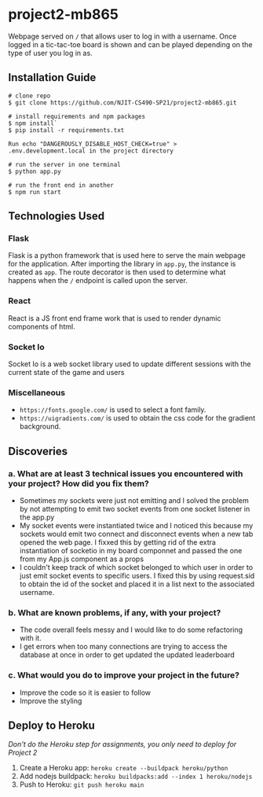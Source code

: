 # project2-mb865
Webpage served on `/` that allows user to log in with a username. Once logged in a tic-tac-toe board is shown and can be played depending on the type of user you log in as.

## Installation Guide
```
# clone repo
$ git clone https://github.com/NJIT-CS490-SP21/project2-mb865.git

# install requirements and npm packages
$ npm install`
$ pip install -r requirements.txt

Run echo "DANGEROUSLY_DISABLE_HOST_CHECK=true" > .env.development.local in the project directory

# run the server in one terminal
$ python app.py

# run the front end in another
$ npm run start

```

## Technologies Used
### Flask
Flask is a python framework that is used here to serve the main webpage for the application. After importing the library in `app.py`, the instance is created as `app`. The route decorator is then used to determine what happens when the `/` endpoint is called upon the server.

### React
React is a JS front end frame work that is used to render dynamic components of html.

### Socket Io
Socket Io is a web socket library used to update different sessions with the current state of the game and users

### Miscellaneous
* `https://fonts.google.com/` is used to select a font family.
* `https://uigradients.com/` is used to obtain the css code for the gradient background.

## Discoveries
### a. What are at least 3 technical issues you encountered with your project? How did you fix them?
* Sometimes my sockets were just not emitting and I solved the problem by not attempting to emit two socket events from one socket listener in the app.py
* My socket events were instantiated twice and I noticed this because my sockets would emit two connect and disconnect events when a new tab opened the web page. I fixxed this by getting rid of the extra instantiation of socketio in my board componnet and passed the one from my App.js component as a props
* I couldn't keep track of which socket belonged to which user in order to just emit socket events to specific users. I fixed this by using request.sid to obtain the id of the socket and placed it in a list next to the associated username.
### b. What are known problems, if any, with your project?
* The code overall feels messy and I would like to do some refactoring with it.
* I get errors when too many connections are trying to access the database at once in order to get updated the updated leaderboard
### c. What would you do to improve your project in the future?
* Improve the code so it is easier to follow
* Improve the styling


## Deploy to Heroku
*Don't do the Heroku step for assignments, you only need to deploy for Project 2*
1. Create a Heroku app: `heroku create --buildpack heroku/python`
2. Add nodejs buildpack: `heroku buildpacks:add --index 1 heroku/nodejs`
3. Push to Heroku: `git push heroku main`
